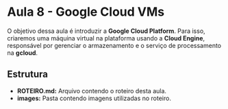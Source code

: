 # Aula 8 - Google Cloud VMs

O objetivo dessa aula é introduzir a **Google Cloud Platform**. Para isso, criaremos uma máquina virtual na plataforma usando a **Cloud Engine**, responsável por gerenciar o armazenamento e o serviço de processamento na **gcloud**.

## Estrutura

- **ROTEIRO.md:** Arquivo contendo o roteiro desta aula.
- **images:** Pasta contendo imagens utilizadas no roteiro.
